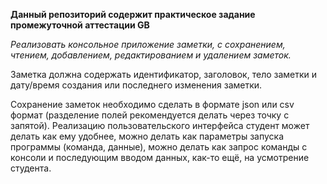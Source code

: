 **Данный репозиторий содержит практическое задание промежуточной аттестации GB**

*Реализовать консольное приложение заметки,
с сохранением,
чтением,
добавлением,
редактированием и
удалением заметок.*

Заметка должна содержать
идентификатор,
заголовок,
тело заметки и
дату/время создания или последнего изменения заметки.

Сохранение заметок необходимо сделать в формате json или csv формат (разделение полей рекомендуется делать через точку
с запятой). Реализацию пользовательского интерфейса студент может делать как ему удобнее, можно делать как параметры
запуска программы (команда, данные), можно делать как запрос команды с консоли и последующим вводом данных, как-то ещё,
на усмотрение студента.